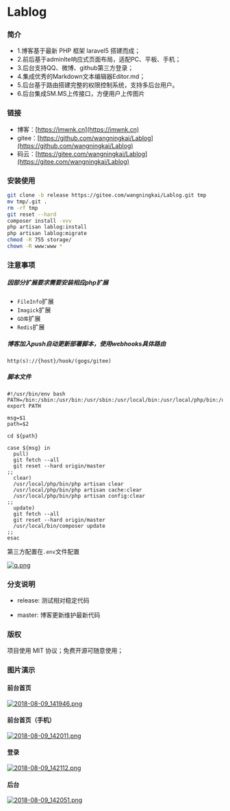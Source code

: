 Lablog
============================

### 简介
- 1.博客基于最新 PHP 框架 laravel5 搭建而成；
- 2.前后基于adminlte响应式页面布局，适配PC、平板、手机；
- 3.后台支持QQ、微博、github第三方登录；
- 4.集成优秀的Markdown文本编辑器Editor.md；
- 5.后台基于路由搭建完整的权限控制系统，支持多后台用户。
- 6.后台集成SM.MS上传接口，方便用户上传图片

### 链接
- 博客：[https://imwnk.cn](https://imwnk.cn)
- gitee：[https://github.com/wangningkai/Lablog](https://github.com/wangningkai/Lablog)
- 码云：[https://gitee.com/wangningkai/Lablog](https://gitee.com/wangningkai/Lablog)

### 安装使用

```bash
git clone -b release https://gitee.com/wangningkai/Lablog.git tmp 
mv tmp/.git . 
rm -rf tmp 
git reset --hard 
composer install -vvv 
php artisan lablog:install
php artisan lablog:migrate 
chmod -R 755 storage/
chown -R www:www *
```

### 注意事项

##### 因部分扩展要求需要安装相应php扩展

- `FileInfo`扩展
- `Imagick`扩展
- `GD库`扩展
- `Redis`扩展

##### 博客加入push自动更新部署脚本，使用webhooks具体路由

```
http(s)://{host}/hook/(gogs/gitee)
```

##### 脚本文件

```
#!/usr/bin/env bash
PATH=/bin:/sbin:/usr/bin:/usr/sbin:/usr/local/bin:/usr/local/php/bin:/usr/local/sbin:~/bin
export PATH

msg=$1
path=$2

cd ${path}

case ${msg} in
  pull)
  git fetch --all
  git reset --hard origin/master
;;
  clear)
  /usr/local/php/bin/php artisan clear
  /usr/local/php/bin/php artisan cache:clear
  /usr/local/php/bin/php artisan config:clear
;;
  update)
  git fetch --all
  git reset --hard origin/master
  /usr/local/bin/composer update
;;
esac
```


第三方配置在`.env`文件配置

[![q.png](https://i.loli.net/2018/08/14/5b72e6d94df76.png)](https://i.loli.net/2018/08/14/5b72e6d94df76.png)

### 分支说明

- release: 测试相对稳定代码

- master: 博客更新维护最新代码

### 版权

项目使用 MIT 协议；免费开源可随意使用；

### 图片演示

#### 前台首页
[![2018-08-09_141946.png](https://i.loli.net/2018/08/09/5b6bdda70fc99.png)](https://i.loli.net/2018/08/09/5b6bdda70fc99.png)

#### 前台首页（手机）
[![2018-08-09_142011.png](https://i.loli.net/2018/08/09/5b6bdda65ce61.png)](https://i.loli.net/2018/08/09/5b6bdda65ce61.png)

#### 登录
[![2018-08-09_142112.png](https://i.loli.net/2018/08/09/5b6bdda5578f6.png)](https://i.loli.net/2018/08/09/5b6bdda5578f6.png)

#### 后台
[![2018-08-09_142051.png](https://i.loli.net/2018/08/09/5b6bdda684bc6.png)](https://i.loli.net/2018/08/09/5b6bdda684bc6.png)

